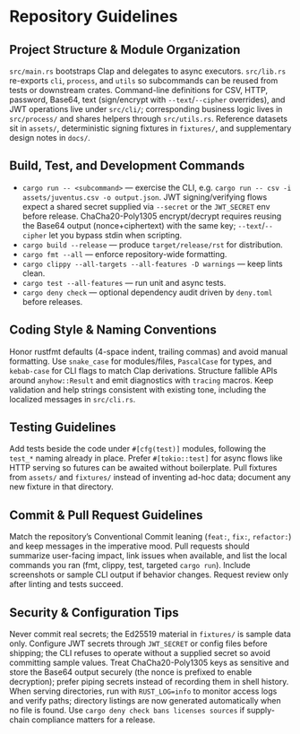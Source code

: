 # Repository Guidelines

## Project Structure & Module Organization
`src/main.rs` bootstraps Clap and delegates to async executors. `src/lib.rs` re-exports `cli`, `process`, and `utils` so subcommands can be reused from tests or downstream crates. Command-line definitions for CSV, HTTP, password, Base64, text (sign/encrypt with `--text`/`--cipher` overrides), and JWT operations live under `src/cli/`; corresponding business logic lives in `src/process/` and shares helpers through `src/utils.rs`. Reference datasets sit in `assets/`, deterministic signing fixtures in `fixtures/`, and supplementary design notes in `docs/`.

## Build, Test, and Development Commands
- `cargo run -- <subcommand>` — exercise the CLI, e.g. `cargo run -- csv -i assets/juventus.csv -o output.json`. JWT signing/verifying flows expect a shared secret supplied via `--secret` or the `JWT_SECRET` env before release. ChaCha20-Poly1305 encrypt/decrypt requires reusing the Base64 output (nonce+ciphertext) with the same key; `--text`/`--cipher` let you bypass stdin when scripting.
- `cargo build --release` — produce `target/release/rst` for distribution.
- `cargo fmt --all` — enforce repository-wide formatting.
- `cargo clippy --all-targets --all-features -D warnings` — keep lints clean.
- `cargo test --all-features` — run unit and async tests.
- `cargo deny check` — optional dependency audit driven by `deny.toml` before releases.

## Coding Style & Naming Conventions
Honor rustfmt defaults (4-space indent, trailing commas) and avoid manual formatting. Use `snake_case` for modules/files, `PascalCase` for types, and `kebab-case` for CLI flags to match Clap derivations. Structure fallible APIs around `anyhow::Result` and emit diagnostics with `tracing` macros. Keep validation and help strings consistent with existing tone, including the localized messages in `src/cli.rs`.

## Testing Guidelines
Add tests beside the code under `#[cfg(test)]` modules, following the `test_*` naming already in place. Prefer `#[tokio::test]` for async flows like HTTP serving so futures can be awaited without boilerplate. Pull fixtures from `assets/` and `fixtures/` instead of inventing ad-hoc data; document any new fixture in that directory.

## Commit & Pull Request Guidelines
Match the repository’s Conventional Commit leaning (`feat:`, `fix:`, `refactor:`) and keep messages in the imperative mood. Pull requests should summarize user-facing impact, link issues when available, and list the local commands you ran (fmt, clippy, test, targeted `cargo run`). Include screenshots or sample CLI output if behavior changes. Request review only after linting and tests succeed.

## Security & Configuration Tips
Never commit real secrets; the Ed25519 material in `fixtures/` is sample data only. Configure JWT secrets through `JWT_SECRET` or config files before shipping; the CLI refuses to operate without a supplied secret so avoid committing sample values. Treat ChaCha20-Poly1305 keys as sensitive and store the Base64 output securely (the nonce is prefixed to enable decryption); prefer piping secrets instead of recording them in shell history. When serving directories, run with `RUST_LOG=info` to monitor access logs and verify paths; directory listings are now generated automatically when no file is found. Use `cargo deny check bans licenses sources` if supply-chain compliance matters for a release.
